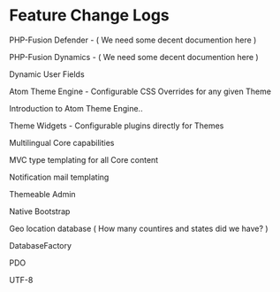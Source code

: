Feature Change Logs
=======================

<p>PHP-Fusion Defender - ( We need some decent documention here )</p>
<p>PHP-Fusion Dynamics - ( We need some decent documention here )</p>
<p>Dynamic User Fields</p>
<p>Atom Theme Engine - Configurable CSS Overrides for any given Theme</p>
<p>Introduction to Atom Theme Engine.. </p>
<p>Theme Widgets - Configurable plugins directly for Themes</p>
<p>Multilingual Core capabilities</p>
<p>MVC type templating for all Core content</p>
<p>Notification mail templating</p>
<p>Themeable Admin</p>
<p>Native Bootstrap</p>
<p>Geo location database ( How many countires and states did we have? )</p>
<p>DatabaseFactory</p>
<p>PDO</p>
<p>UTF-8</p>
